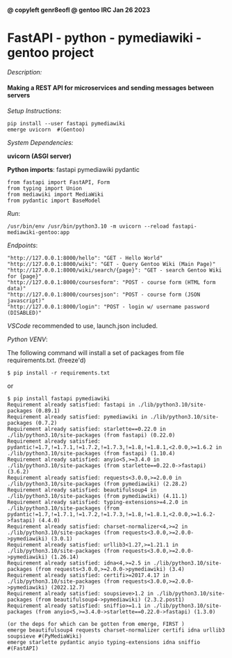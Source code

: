 #### @ copyleft genr8eofl @ gentoo IRC Jan 26 2023
# FastAPI - python - pymediawiki - gentoo project

_Description:_

#### Making a REST API for microservices and sending messages between servers

_Setup Instructions_:

    pip install --user fastapi pymediawiki
    emerge uvicorn  #(Gentoo)

_System Dependencies:_

**uvicorn (ASGI server)**

**Python imports**:
fastapi pymediawiki pydantic

    from fastapi import FastAPI, Form
    from typing import Union
    from mediawiki import MediaWiki 
    from pydantic import BaseModel


_Run_:

 ``/usr/bin/env /usr/bin/python3.10 -m uvicorn --reload fastapi-mediawiki-gentoo:app ``

_Endpoints_:

    "http://127.0.0.1:8000/hello": "GET - Hello World"
    "http://127.0.0.1:8000/wiki": "GET - Query Gentoo Wiki (Main Page)"
    "http://127.0.0.1:8000/wiki/search/{page}": "GET - search Gentoo Wiki for {page}"
    "http://127.0.0.1:8000/coursesform": "POST - course form (HTML form data)"
    "http://127.0.0.1:8000/coursesjson": "POST - course form (JSON javascript)"
    "http://127.0.0.1:8000/login": "POST - login w/ username password (DISABLED)"


*VSCode* recommended to use, launch.json included.


_Python VENV_:

The following command will install a set of packages from file requirements.txt. (freeze'd)

``$ pip install -r requirements.txt``

or

    $ pip install fastapi pymediawiki
    Requirement already satisfied: fastapi in ./lib/python3.10/site-packages (0.89.1)
    Requirement already satisfied: pymediawiki in ./lib/python3.10/site-packages (0.7.2)
    Requirement already satisfied: starlette==0.22.0 in ./lib/python3.10/site-packages (from fastapi) (0.22.0)
    Requirement already satisfied: pydantic!=1.7,!=1.7.1,!=1.7.2,!=1.7.3,!=1.8,!=1.8.1,<2.0.0,>=1.6.2 in ./lib/python3.10/site-packages (from fastapi) (1.10.4)
    Requirement already satisfied: anyio<5,>=3.4.0 in ./lib/python3.10/site-packages (from starlette==0.22.0->fastapi) (3.6.2)
    Requirement already satisfied: requests<3.0.0,>=2.0.0 in ./lib/python3.10/site-packages (from pymediawiki) (2.28.2)
    Requirement already satisfied: beautifulsoup4 in ./lib/python3.10/site-packages (from pymediawiki) (4.11.1)
    Requirement already satisfied: typing-extensions>=4.2.0 in ./lib/python3.10/site-packages (from pydantic!=1.7,!=1.7.1,!=1.7.2,!=1.7.3,!=1.8,!=1.8.1,<2.0.0,>=1.6.2->fastapi) (4.4.0)
    Requirement already satisfied: charset-normalizer<4,>=2 in ./lib/python3.10/site-packages (from requests<3.0.0,>=2.0.0->pymediawiki) (3.0.1)
    Requirement already satisfied: urllib3<1.27,>=1.21.1 in ./lib/python3.10/site-packages (from requests<3.0.0,>=2.0.0->pymediawiki) (1.26.14)
    Requirement already satisfied: idna<4,>=2.5 in ./lib/python3.10/site-packages (from requests<3.0.0,>=2.0.0->pymediawiki) (3.4)
    Requirement already satisfied: certifi>=2017.4.17 in ./lib/python3.10/site-packages (from requests<3.0.0,>=2.0.0->pymediawiki) (2022.12.7)
    Requirement already satisfied: soupsieve>1.2 in ./lib/python3.10/site-packages (from beautifulsoup4->pymediawiki) (2.3.2.post1)
    Requirement already satisfied: sniffio>=1.1 in ./lib/python3.10/site-packages (from anyio<5,>=3.4.0->starlette==0.22.0->fastapi) (1.3.0)

    (or the deps for which can be gotten from emerge, FIRST )    
    emerge beautifulsoup4 requests charset-normalizer certifi idna urllib3 soupsieve #(PyMediaWiki)
    emerge starlette pydantic anyio typing-extensions idna sniffio                   #(FastAPI)
